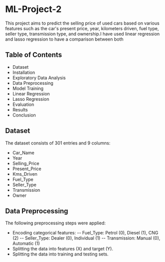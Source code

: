 # ML-Project-2

This project aims to predict the selling price of used cars based on various features such as the car's present price, year, kilometers driven, fuel type, seller type, transmission type, and ownership.I have used linear regression and lasso regression to have a comparison between both

## Table of Contents

- Dataset
- Installation
- Exploratory Data Analysis
- Data Preprocessing
- Model Training
- Linear Regression
- Lasso Regression
- Evaluation
- Results
- Conclusion


## Dataset

The dataset consists of 301 entries and 9 columns:

- Car_Name
- Year
- Selling_Price
- Present_Price
- Kms_Driven
- Fuel_Type
- Seller_Type
- Transmission
- Owner


## Data Preprocessing

The following preprocessing steps were applied:

- Encoding categorical features:
-- Fuel_Type: Petrol (0), Diesel (1), CNG (2)
-- Seller_Type: Dealer (0), Individual (1)
-- Transmission: Manual (0), Automatic (1)
- Splitting the data into features (X) and target (Y).
- Splitting the data into training and testing sets.
